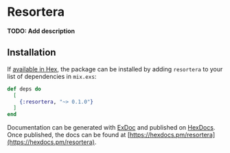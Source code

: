 # Resortera

**TODO: Add description**

## Installation

If [available in Hex](https://hex.pm/docs/publish), the package can be installed
by adding `resortera` to your list of dependencies in `mix.exs`:

```elixir
def deps do
  [
    {:resortera, "~> 0.1.0"}
  ]
end
```

Documentation can be generated with [ExDoc](https://github.com/elixir-lang/ex_doc)
and published on [HexDocs](https://hexdocs.pm). Once published, the docs can
be found at [https://hexdocs.pm/resortera](https://hexdocs.pm/resortera).

